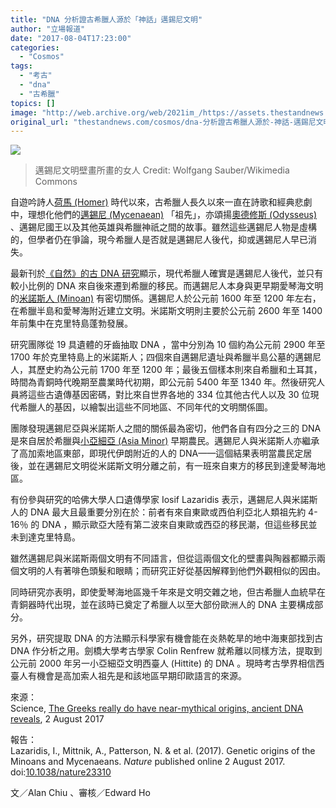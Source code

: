```yaml
---
title: "DNA 分析證古希臘人源於「神話」邁錫尼文明"
author: "立場報道"
date: "2017-08-04T17:23:00"
categories:
  - "Cosmos"
tags:
  - "考古"
  - "dna"
  - "古希臘"
topics: []
image: "http://web.archive.org/web/2021im_/https://assets.thestandnews.com/media/photos/1280px-AMI_-_TaCC88nzerin_tfopb.jpg"
original_url: "thestandnews.com/cosmos/dna-分析證古希臘人源於-神話-邁錫尼文明"
---
```

![](http://web.archive.org/web/2021im_/https://assets.thestandnews.com/media/photos/1280px-AMI_-_TaCC88nzerin_tfopb.jpg)
> 邁錫尼文明壁畫所畫的女人 Credit: Wolfgang Sauber/Wikimedia Commons

自遊吟詩人[荷馬 (Homer)](http://web.archive.org/web/20211229133013/https://zh.wikipedia.org/zh-hk/%E8%8D%B7%E9%A9%AC) 時代以來，古希臘人長久以來一直在詩歌和經典悲劇中，理想化他們的[邁錫尼 (Mycenaean)](http://web.archive.org/web/20211229133013/https://zh.wikipedia.org/zh-hk/%E8%BF%88%E9%94%A1%E5%B0%BC) 「祖先」，亦頌揚[奧德修斯 (Odysseus)](http://web.archive.org/web/20211229133013/https://zh.wikipedia.org/zh-hk/%E5%A5%A5%E5%BE%B7%E4%BF%AE%E6%96%AF) 、邁錫尼國王以及其他英雄與希臘神祇之間的故事。雖然這些邁錫尼人物是虛構的，但學者仍在爭論，現今希臘人是否就是邁錫尼人後代，抑或邁錫尼人早已消失。

最新刊於[《自然》的古 DNA 研究](http://web.archive.org/web/20211229133013/http://www.nature.com/nature/journal/vaop/ncurrent/full/nature23310.html)顯示，現代希臘人確實是邁錫尼人後代，並只有較小比例的 DNA 來自後來遷到希臘的移民。而邁錫尼人本身與更早期愛琴海文明的[米諾斯人 (Minoan)](http://web.archive.org/web/20211229133013/https://zh.wikipedia.org/zh-hk/%E7%B1%B3%E8%AF%BA%E6%96%AF%E6%96%87%E6%98%8E) 有密切關係。邁錫尼人於公元前 1600 年至 1200 年左右，在希臘半島和愛琴海附近建立文明。米諾斯文明則主要於公元前 2600 年至 1400 年前集中在克里特島蓬勃發展。

研究團隊從 19 具遺體的牙齒抽取 DNA ，當中分別為 10 個約為公元前 2900 年至 1700 年於克里特島上的米諾斯人；四個來自邁錫尼遺址與希臘半島公墓的邁錫尼人，其歷史約為公元前 1700 年至 1200 年；最後五個樣本則來自希臘和土耳其，時間為青銅時代晚期至農業時代初期，即公元前 5400 年至 1340 年。然後研究人員將這些古遺傳基因密碼，對比來自世界各地的 334 位其他古代人以及 30 位現代希臘人的基因，以繪製出這些不同地區、不同年代的文明關係圖。

團隊發現邁錫尼亞與米諾斯人之間的關係最為密切，他們各自有四分之三的 DNA 是來自居於希臘與[小亞細亞 (Asia Minor)](http://web.archive.org/web/20211229133013/https://zh.wikipedia.org/zh-hk/%E5%AE%89%E9%82%A3%E6%89%98%E5%88%A9%E4%BA%9E) 早期農民。邁錫尼人與米諾斯人亦繼承了高加索地區東部，即現代伊朗附近的人的 DNA——這個結果表明當農民定居後，並在邁錫尼文明從米諾斯文明分離之前，有一班來自東方的移民到達愛琴海地區。

有份參與研究的哈佛大學人口遺傳學家 Iosif Lazaridis 表示，邁錫尼人與米諾斯人的 DNA 最大且最重要分別在於：前者有來自東歐或西伯利亞北人類祖先約 4-16％ 的 DNA ，顯示歐亞大陸有第二波來自東歐或西亞的移民潮，但這些移民並未到達克里特島。

雖然邁錫尼與米諾斯兩個文明有不同語言，但從這兩個文化的壁畫與陶器都顯示兩個文明的人有著啡色頭髮和眼睛；而研究正好從基因解釋到他們外觀相似的因由。

同時研究亦表明，即使愛琴海地區幾千年來是文明交雜之地，但古希臘人血統早在青銅器時代出現，並在該時已奠定了希臘人以至大部份歐洲人的 DNA 主要構成部分。

另外，研究提取 DNA 的方法顯示科學家有機會能在炎熱乾旱的地中海東部找到古 DNA 作分析之用。劍橋大學考古學家 Colin Renfrew 就希離以同樣方法，提取到公元前 2000 年另一小亞細亞文明西臺人 (Hittite) 的 DNA 。現時考古學界相信西臺人有機會是高加索人祖先是和該地區早期印歐語言的來源。

來源：  
Science, [The Greeks really do have near-mythical origins, ancient DNA reveals](http://web.archive.org/web/20211229133013/http://www.sciencemag.org/news/2017/08/greeks-really-do-have-near-mythical-origins-ancient-dna-reveals), 2 August 2017

報告：  
Lazaridis, I., Mittnik, A., Patterson, N. & et al. (2017). Genetic origins of the Minoans and Mycenaeans. _Nature_ published online 2 August 2017. doi:[10.1038/nature23310](http://web.archive.org/web/20211229133013/https://www.nature.com/nature/journal/vaop/ncurrent/full/nature23310.html)

文／Alan Chiu 、審核／Edward Ho